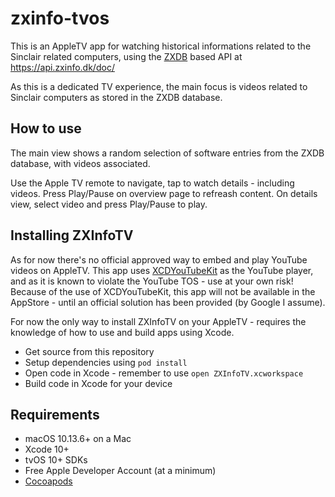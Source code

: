 # zxinfo-tvos
This is an AppleTV app for watching historical informations related to the Sinclair related computers, using the [ZXDB](https://github.com/zxdb/ZXDB) based API at https://api.zxinfo.dk/doc/

As this is a dedicated TV experience, the main focus is videos related to Sinclair computers as stored in the ZXDB database.

## How to use
The main view shows a random selection of software entries from the ZXDB database, with videos associated.

Use the Apple TV remote to navigate, tap to watch details - including videos. Press Play/Pause on overview page to refreash content. On details view, select video and press Play/Pause to play.

## Installing ZXInfoTV
As for now there's no official approved way to embed and play YouTube videos on AppleTV. This app uses [XCDYouTubeKit](https://github.com/0xced/XCDYouTubeKit) as the YouTube player, and as it is known to violate the YouTube TOS - use at your own risk! Because of the use of XCDYouTubeKit, this app will not be available in the AppStore - until an official solution has been provided (by Google I assume).

For now the only way to install ZXInfoTV on your AppleTV - requires the knowledge of how to use and build apps using Xcode.

* Get source from this repository
* Setup dependencies using `pod install`
* Open code in Xcode - remember to use `open ZXInfoTV.xcworkspace`
* Build code in Xcode for your device

## Requirements
* macOS 10.13.6+ on a Mac
* Xcode 10+
* tvOS 10+ SDKs
* Free Apple Developer Account (at a minimum)
* [Cocoapods](https://cocoapods.org/)
